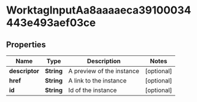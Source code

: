 

# WorktagInputAa8aaaaeca39100034443e493aef03ce


## Properties

Name | Type | Description | Notes
------------ | ------------- | ------------- | -------------
**descriptor** | **String** | A preview of the instance |  [optional]
**href** | **String** | A link to the instance |  [optional]
**id** | **String** | Id of the instance |  [optional]



